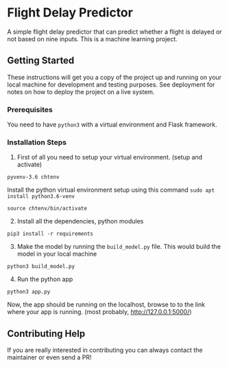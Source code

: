 # Flight Delay Predictor



A simple flight delay predictor that can predict whether a flight is delayed or not based on nine inputs. This is a machine learning project.

## Getting Started
These instructions will get you a copy of the project up and running on your local machine for development and testing purposes. See deployment for notes on how to deploy the project on a live system.

### Prerequisites
You need to have `python3` with a virtual environment and Flask framework.

### Installation Steps
1. First of all you need to setup your virtual environment. (setup and activate)
```
pyvenv-3.6 chtenv
```
Install the python virtual environment setup using this command `sudo apt install python3.6-venv`
```
source chtenv/bin/activate
```
2. Install all the dependencies, python modules 
```
pip3 install -r requirements
```

3. Make the model by running the `build_model.py` file. This would build the model in your local machine
```
python3 build_model.py
```
4. Run the python app
```
python3 app.py
```
Now, the app should be running on the localhost, browse to to the link where your app is running. (most probably, http://127.0.0.1:5000/)


## Contributing Help
If you are really interested in contributing you can always contact the maintainer or even send a PR!

